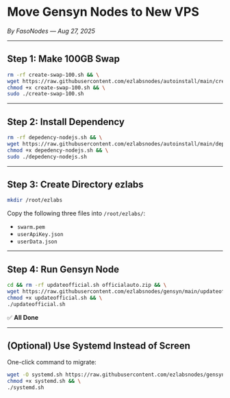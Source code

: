 # Move Gensyn Nodes to New VPS

*By FasoNodes — Aug 27, 2025*

---

## Step 1: Make 100GB Swap

```bash
rm -rf create-swap-100.sh && \
wget https://raw.githubusercontent.com/ezlabsnodes/autoinstall/main/create-swap-100.sh && \
chmod +x create-swap-100.sh && \
sudo ./create-swap-100.sh
```

---

## Step 2: Install Dependency

```bash
rm -rf depedency-nodejs.sh && \
wget https://raw.githubusercontent.com/ezlabsnodes/autoinstall/main/depedency-nodejs.sh && \
chmod +x depedency-nodejs.sh && \
sudo ./depedency-nodejs.sh
```

---

## Step 3: Create Directory ezlabs

```bash
mkdir /root/ezlabs
```

Copy the following three files into `/root/ezlabs/`:

- `swarm.pem`
- `userApiKey.json`
- `userData.json`

---

## Step 4: Run Gensyn Node

```bash
cd && rm -rf updateofficial.sh officialauto.zip && \
wget https://raw.githubusercontent.com/ezlabsnodes/gensyn/main/updateofficial.sh && \
chmod +x updateofficial.sh && \
./updateofficial.sh
```

✅ **All Done**

---

## (Optional) Use Systemd Instead of Screen

One-click command to migrate:

```bash
wget -O systemd.sh https://raw.githubusercontent.com/ezlabsnodes/gensyn/main/systemd.sh && \
chmod +x systemd.sh && \
./systemd.sh
```
